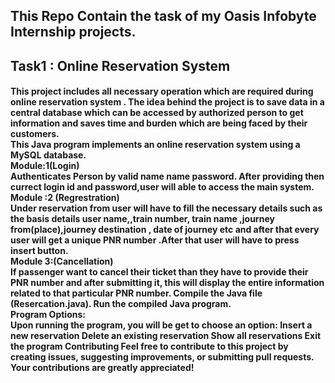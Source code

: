 <h2>
   This Repo Contain the task of my Oasis Infobyte Internship projects.
  <h2>Task1 : Online Reservation System</h2>
</h2>
<div>
  <p>
<h4>
 This project includes all necessary operation which are required during online reservation system .
The idea behind the project is to save data in a central database which can be accessed by authorized person to get  information and saves time and burden which are being faced by their customers.<br>
  This Java program implements an online reservation system using a MySQL database.<br>
Module:1(Login)<br>
  Authenticates Person by valid name name password. After providing then currect login id and password,user will able to access the main system.
Module :2 (Regrestration)<br>
  Under reservation from user will have to fill the necessary details such as the basis details user name,,train number, train name ,journey from(place),journey destination , date of journey  etc and after that every user will get a unique PNR number .After that user will have to press insert button.<br>
Module 3:(Cancellation)<br>
   If passenger want to cancel their ticket than they have to provide their PNR number and after submitting it, this will display the entire information related to that particular PNR number.
Compile the Java file (Resercation.java). Run the compiled Java program.<br>
Program Options:<br>
Upon running the program, you will be get to choose an option: Insert a new reservation Delete an existing reservation Show all reservations Exit the program Contributing Feel free to contribute to this project by creating issues, suggesting improvements, or submitting pull requests. Your contributions are greatly appreciated!
</h4>
  </p>
</div>
